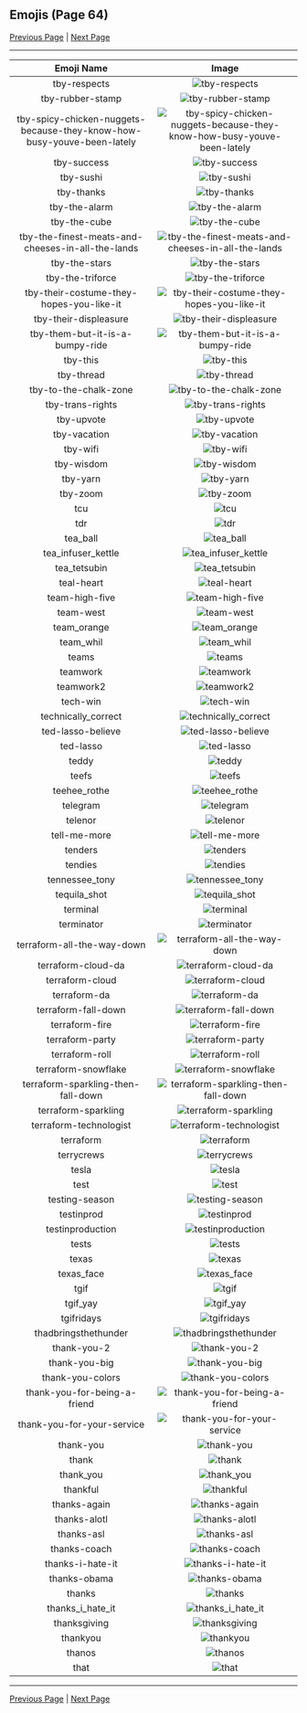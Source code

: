 
## Emojis (Page 64)

[Previous Page](/docs/rc/page-s-0063.md)
  | [Next Page](/docs/rc/page-t-0065.md)

<hr />

|Emoji Name|Image|
| :-: | :-: |
|tby-respects| ![tby-respects](/emojis/rc/tby-respects.png)|
|tby-rubber-stamp| ![tby-rubber-stamp](/emojis/rc/tby-rubber-stamp.png)|
|tby-spicy-chicken-nuggets-because-they-know-how-busy-youve-been-lately| ![tby-spicy-chicken-nuggets-because-they-know-how-busy-youve-been-lately](/emojis/rc/tby-spicy-chicken-nuggets-because-they-know-how-busy-youve-been-lately.png)|
|tby-success| ![tby-success](/emojis/rc/tby-success.gif)|
|tby-sushi| ![tby-sushi](/emojis/rc/tby-sushi.png)|
|tby-thanks| ![tby-thanks](/emojis/rc/tby-thanks.png)|
|tby-the-alarm| ![tby-the-alarm](/emojis/rc/tby-the-alarm.gif)|
|tby-the-cube| ![tby-the-cube](/emojis/rc/tby-the-cube.png)|
|tby-the-finest-meats-and-cheeses-in-all-the-lands| ![tby-the-finest-meats-and-cheeses-in-all-the-lands](/emojis/rc/tby-the-finest-meats-and-cheeses-in-all-the-lands.png)|
|tby-the-stars| ![tby-the-stars](/emojis/rc/tby-the-stars.png)|
|tby-the-triforce| ![tby-the-triforce](/emojis/rc/tby-the-triforce.png)|
|tby-their-costume-they-hopes-you-like-it| ![tby-their-costume-they-hopes-you-like-it](/emojis/rc/tby-their-costume-they-hopes-you-like-it.png)|
|tby-their-displeasure| ![tby-their-displeasure](/emojis/rc/tby-their-displeasure.png)|
|tby-them-but-it-is-a-bumpy-ride| ![tby-them-but-it-is-a-bumpy-ride](/emojis/rc/tby-them-but-it-is-a-bumpy-ride.gif)|
|tby-this| ![tby-this](/emojis/rc/tby-this.png)|
|tby-thread| ![tby-thread](/emojis/rc/tby-thread.png)|
|tby-to-the-chalk-zone| ![tby-to-the-chalk-zone](/emojis/rc/tby-to-the-chalk-zone.png)|
|tby-trans-rights| ![tby-trans-rights](/emojis/rc/tby-trans-rights.png)|
|tby-upvote| ![tby-upvote](/emojis/rc/tby-upvote.png)|
|tby-vacation| ![tby-vacation](/emojis/rc/tby-vacation.png)|
|tby-wifi| ![tby-wifi](/emojis/rc/tby-wifi.png)|
|tby-wisdom| ![tby-wisdom](/emojis/rc/tby-wisdom.png)|
|tby-yarn| ![tby-yarn](/emojis/rc/tby-yarn.png)|
|tby-zoom| ![tby-zoom](/emojis/rc/tby-zoom.gif)|
|tcu| ![tcu](/emojis/rc/tcu.png)|
|tdr| ![tdr](/emojis/rc/tdr.png)|
|tea_ball| ![tea_ball](/emojis/rc/tea_ball.png)|
|tea_infuser_kettle| ![tea_infuser_kettle](/emojis/rc/tea_infuser_kettle.png)|
|tea_tetsubin| ![tea_tetsubin](/emojis/rc/tea_tetsubin.png)|
|teal-heart| ![teal-heart](/emojis/rc/teal-heart.png)|
|team-high-five| ![team-high-five](/emojis/rc/team-high-five.gif)|
|team-west| ![team-west](/emojis/rc/team-west.jpg)|
|team_orange| ![team_orange](/emojis/rc/team_orange.png)|
|team_whil| ![team_whil](/emojis/rc/team_whil.png)|
|teams| ![teams](/emojis/rc/teams.png)|
|teamwork| ![teamwork](/emojis/rc/teamwork.gif)|
|teamwork2| ![teamwork2](/emojis/rc/teamwork2.gif)|
|tech-win| ![tech-win](/emojis/rc/tech-win.png)|
|technically_correct| ![technically_correct](/emojis/rc/technically_correct.jpg)|
|ted-lasso-believe| ![ted-lasso-believe](/emojis/rc/ted-lasso-believe.png)|
|ted-lasso| ![ted-lasso](/emojis/rc/ted-lasso.png)|
|teddy| ![teddy](/emojis/rc/teddy.png)|
|teefs| ![teefs](/emojis/rc/teefs.png)|
|teehee_rothe| ![teehee_rothe](/emojis/rc/teehee_rothe.png)|
|telegram| ![telegram](/emojis/rc/telegram.png)|
|telenor| ![telenor](/emojis/rc/telenor.png)|
|tell-me-more| ![tell-me-more](/emojis/rc/tell-me-more.png)|
|tenders| ![tenders](/emojis/rc/tenders.png)|
|tendies| ![tendies](/emojis/rc/tendies.png)|
|tennessee_tony| ![tennessee_tony](/emojis/rc/tennessee_tony.png)|
|tequila_shot| ![tequila_shot](/emojis/rc/tequila_shot.png)|
|terminal| ![terminal](/emojis/rc/terminal.png)|
|terminator| ![terminator](/emojis/rc/terminator.jpg)|
|terraform-all-the-way-down| ![terraform-all-the-way-down](/emojis/rc/terraform-all-the-way-down.gif)|
|terraform-cloud-da| ![terraform-cloud-da](/emojis/rc/terraform-cloud-da.png)|
|terraform-cloud| ![terraform-cloud](/emojis/rc/terraform-cloud.png)|
|terraform-da| ![terraform-da](/emojis/rc/terraform-da.png)|
|terraform-fall-down| ![terraform-fall-down](/emojis/rc/terraform-fall-down.gif)|
|terraform-fire| ![terraform-fire](/emojis/rc/terraform-fire.gif)|
|terraform-party| ![terraform-party](/emojis/rc/terraform-party.gif)|
|terraform-roll| ![terraform-roll](/emojis/rc/terraform-roll.gif)|
|terraform-snowflake| ![terraform-snowflake](/emojis/rc/terraform-snowflake.png)|
|terraform-sparkling-then-fall-down| ![terraform-sparkling-then-fall-down](/emojis/rc/terraform-sparkling-then-fall-down.gif)|
|terraform-sparkling| ![terraform-sparkling](/emojis/rc/terraform-sparkling.gif)|
|terraform-technologist| ![terraform-technologist](/emojis/rc/terraform-technologist.png)|
|terraform| ![terraform](/emojis/rc/terraform.png)|
|terrycrews| ![terrycrews](/emojis/rc/terrycrews.png)|
|tesla| ![tesla](/emojis/rc/tesla.jpg)|
|test| ![test](/emojis/rc/test.jpg)|
|testing-season| ![testing-season](/emojis/rc/testing-season.png)|
|testinprod| ![testinprod](/emojis/rc/testinprod.png)|
|testinproduction| ![testinproduction](/emojis/rc/testinproduction.png)|
|tests| ![tests](/emojis/rc/tests.gif)|
|texas| ![texas](/emojis/rc/texas.png)|
|texas_face| ![texas_face](/emojis/rc/texas_face.jpg)|
|tgif| ![tgif](/emojis/rc/tgif.png)|
|tgif_yay| ![tgif_yay](/emojis/rc/tgif_yay.gif)|
|tgifridays| ![tgifridays](/emojis/rc/tgifridays.jpg)|
|thadbringsthethunder| ![thadbringsthethunder](/emojis/rc/thadbringsthethunder.jpg)|
|thank-you-2| ![thank-you-2](/emojis/rc/thank-you-2.png)|
|thank-you-big| ![thank-you-big](/emojis/rc/thank-you-big.png)|
|thank-you-colors| ![thank-you-colors](/emojis/rc/thank-you-colors.png)|
|thank-you-for-being-a-friend| ![thank-you-for-being-a-friend](/emojis/rc/thank-you-for-being-a-friend.jpg)|
|thank-you-for-your-service| ![thank-you-for-your-service](/emojis/rc/thank-you-for-your-service.png)|
|thank-you| ![thank-you](/emojis/rc/thank-you.png)|
|thank| ![thank](/emojis/rc/thank.png)|
|thank_you| ![thank_you](/emojis/rc/thank_you.png)|
|thankful| ![thankful](/emojis/rc/thankful.png)|
|thanks-again| ![thanks-again](/emojis/rc/thanks-again.png)|
|thanks-alotl| ![thanks-alotl](/emojis/rc/thanks-alotl.png)|
|thanks-asl| ![thanks-asl](/emojis/rc/thanks-asl.png)|
|thanks-coach| ![thanks-coach](/emojis/rc/thanks-coach.png)|
|thanks-i-hate-it| ![thanks-i-hate-it](/emojis/rc/thanks-i-hate-it.png)|
|thanks-obama| ![thanks-obama](/emojis/rc/thanks-obama.png)|
|thanks| ![thanks](/emojis/rc/thanks.gif)|
|thanks_i_hate_it| ![thanks_i_hate_it](/emojis/rc/thanks_i_hate_it.jpg)|
|thanksgiving| ![thanksgiving](/emojis/rc/thanksgiving.png)|
|thankyou| ![thankyou](/emojis/rc/thankyou.gif)|
|thanos| ![thanos](/emojis/rc/thanos.png)|
|that| ![that](/emojis/rc/that.gif)|

<hr/>

[Previous Page](/docs/rc/page-s-0063.md)
  | [Next Page](/docs/rc/page-t-0065.md)